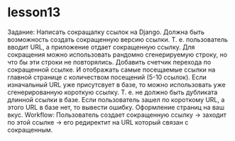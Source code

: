 # lesson13

Задание:
Написать сокращалку ссылок на Django.
Должна быть возможность создать сокращенную версию ссылки. Т. е. пользователь вводит URL, а приложение отдает сокращенную ссылку. Для сокращения можно использовать рандомно сгенерируемую строку, но что бы эти строки не повторялись. 
Добавить счетчик перехода по сокращенной ссылке. И отображать самые посещаемые ссылки на главной странице с количеством посещений (5-10 ссылок).
Если изначальный URL уже присутсвует в базе, то можно использовать уже сгенерированную короткую ссылку. Т. е. не должно быть дубликата длинной ссылки в базе.
Если пользователь зашел по короткому URL, а этого URL в базе нет, то вывести ошибку.
Оформление страниц на ваш вкус.
Workflow: Пользователь создает сокращенную ссылку -> заходит по этой ссылке -> его редиректит на URL который связан с сокращенным.
